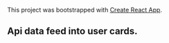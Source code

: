 

This project was bootstrapped with [Create React App](https://github.com/facebook/create-react-app).

## Api data feed into user cards. 

